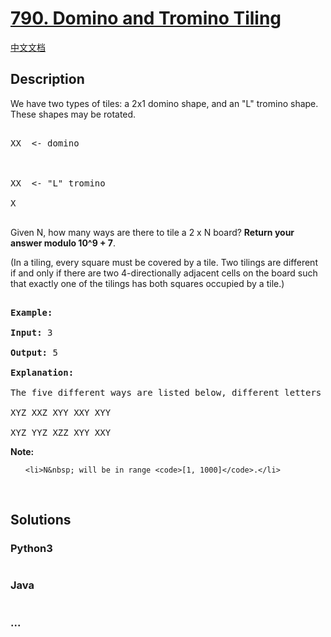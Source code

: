 # [790. Domino and Tromino Tiling](https://leetcode.com/problems/domino-and-tromino-tiling)

[中文文档](/solution/0700-0799/0790.Domino%20and%20Tromino%20Tiling/README.md)

## Description

<p>We have two types of tiles: a 2x1 domino shape, and an &quot;L&quot; tromino shape. These shapes may be rotated.</p>

<pre>
XX  &lt;- domino

XX  &lt;- &quot;L&quot; tromino
X
</pre>

<p>Given N, how many ways are there to tile a 2 x N board? <strong>Return your answer modulo 10^9 + 7</strong>.</p>

<p>(In a tiling, every square must be covered by a tile. Two tilings are different if and only if there are two 4-directionally adjacent cells on the board such that exactly one of the tilings has both squares occupied by a tile.)</p>


<pre>
<strong>Example:</strong>
<strong>Input:</strong> 3
<strong>Output:</strong> 5
<strong>Explanation:</strong> 
The five different ways are listed below, different letters indicates different tiles:
XYZ XXZ XYY XXY XYY
XYZ YYZ XZZ XYY XXY</pre>

<p><strong>Note:</strong></p>

<ul>
	<li>N&nbsp; will be in range <code>[1, 1000]</code>.</li>
</ul>

<p>&nbsp;</p>


## Solutions

<!-- tabs:start -->

### **Python3**

```python

```

### **Java**

```java

```

### **...**

```

```

<!-- tabs:end -->
